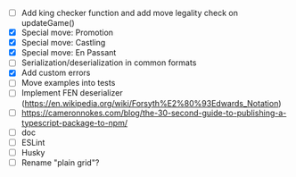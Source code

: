 - [ ] Add king checker function and add move legality check on updateGame()
- [x] Special move: Promotion
- [x] Special move: Castling
- [x] Special move: En Passant
- [ ] Serialization/deserialization in common formats
- [x] Add custom errors
- [ ] Move examples into tests
- [ ] Implement FEN deserializer (https://en.wikipedia.org/wiki/Forsyth%E2%80%93Edwards_Notation)
- [ ] https://cameronnokes.com/blog/the-30-second-guide-to-publishing-a-typescript-package-to-npm/
- [ ] doc
- [ ] ESLint
- [ ] Husky
- [ ] Rename "plain grid"?
